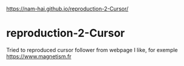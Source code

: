 https://nam-hai.github.io/reproduction-2-Cursor/

# reproduction-2-Cursor
Tried to reproduced cursor follower from webpage I like, for exemple https://www.magnetism.fr
